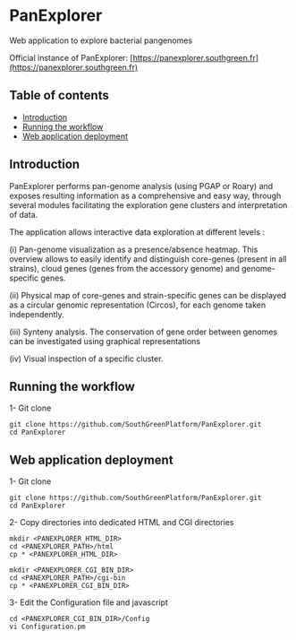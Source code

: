 # PanExplorer

Web application to explore bacterial pangenomes

Official instance of PanExplorer: [https://panexplorer.southgreen.fr](https://panexplorer.southgreen.fr)

## Table of contents

- [Introduction](#introduction)
- [Running the workflow](#running)
- [Web application deployment](#deployment)

## Introduction

PanExplorer performs pan-genome analysis (using PGAP or Roary) and exposes resulting information as a comprehensive and easy way, through several modules facilitating the exploration gene clusters and interpretation of data.

The application allows interactive data exploration at different levels :

(i) Pan-genome visualization as a presence/absence heatmap. This overview allows to easily identify and distinguish core-genes (present in all strains), cloud genes (genes from the accessory genome) and genome-specific genes.

(ii) Physical map of core-genes and strain-specific genes can be displayed as a circular genomic representation (Circos), for each genome taken independently.

(iii) Synteny analysis. The conservation of gene order between genomes can be investigated using graphical representations

(iv) Visual inspection of a specific cluster.

## Running the workflow

1- Git clone

```
git clone https://github.com/SouthGreenPlatform/PanExplorer.git
cd PanExplorer
```

## Web application deployment

1- Git clone

```
git clone https://github.com/SouthGreenPlatform/PanExplorer.git
cd PanExplorer
```

2- Copy directories into dedicated HTML and CGI directories

```
mkdir <PANEXPLORER_HTML_DIR>
cd <PANEXPLORER_PATH>/html
cp * <PANEXPLORER_HTML_DIR>
```

```
mkdir <PANEXPLORER_CGI_BIN_DIR>
cd <PANEXPLORER_PATH>/cgi-bin
cp * <PANEXPLORER_CGI_BIN_DIR>
```

3- Edit the Configuration file and javascript

```
cd <PANEXPLORER_CGI_BIN_DIR>/Config
vi Configuration.pm
```


